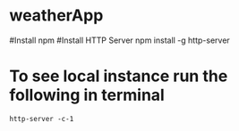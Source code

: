 # weatherApp


#Install npm
#Install HTTP Server
    npm install -g http-server
# To see local instance run the following in terminal
    http-server -c-1 